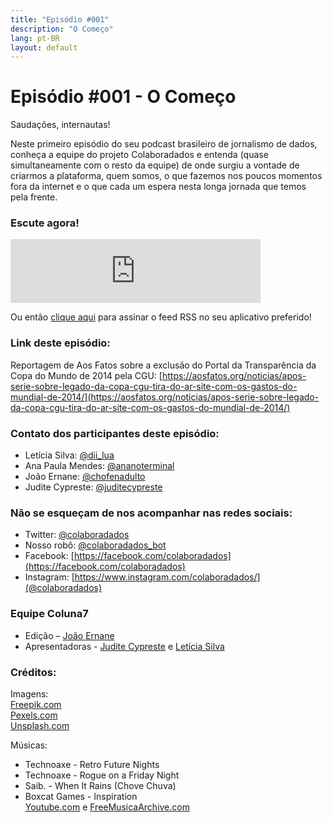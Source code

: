 ```yaml
---
title: "Episódio #001"
description: "O Começo"
lang: pt-BR
layout: default
---
```


# Episódio #001 - O Começo

Saudações, internautas!

Neste primeiro episódio do seu podcast brasileiro de jornalismo de dados, conheça a equipe do projeto Colaboradados e entenda (quase simultaneamente com o resto da equipe) de onde surgiu a vontade de criarmos a plataforma, quem somos, o que fazemos nos poucos momentos fora da internet e o que cada um espera nesta longa jornada que temos pela frente.

### Escute agora!

<iframe src="https://anchor.fm/coluna7/embed/episodes/Episodio-001---O-Comeo-e3db0n" height="102px" width="400px" frameborder="0" scrolling="no"></iframe>

Ou então [clique aqui](https://anchor.fm/s/951cc10/podcast/rss) para assinar o feed RSS no seu aplicativo preferido!

### Link deste episódio:

Reportagem de Aos Fatos sobre a exclusão do Portal da Transparência da Copa do Mundo de 2014 pela CGU: [https://aosfatos.org/noticias/apos-serie-sobre-legado-da-copa-cgu-tira-do-ar-site-com-os-gastos-do-mundial-de-2014/](https://aosfatos.org/noticias/apos-serie-sobre-legado-da-copa-cgu-tira-do-ar-site-com-os-gastos-do-mundial-de-2014/)

### Contato dos participantes deste episódio:

- Letícia Silva: [@dii_lua](https://www.twitter.com/dii_lua)
- Ana Paula Mendes: [@ananoterminal](https://www.twitter.com/ananoterminal)
- João Ernane: [@chofenadulto](https://www.twitter.com/chofenadulto)
- Judite Cypreste: [@juditecypreste](https://www.twitter.com/juditecypreste)

### Não se esqueçam de nos acompanhar nas redes sociais:

- Twitter: [@colaboradados](https://twitter.com/colaboradados)
- Nosso robô: [@colaboradados_bot](https://twitter.com/colabora_bot)
- Facebook: [https://facebook.com/colaboradados](https://facebook.com/colaboradados)
- Instagram: [https://www.instagram.com/colaboradados/](@colaboradados)

### Equipe Coluna7

- Edição – [João Ernane](https://twitter.com/ChofenAdulto)
- Apresentadoras - [Judite Cypreste](https://twitter.com/juditecypreste) e [Letícia Silva](https://twitter.com/dii_lua)

### Créditos:

Imagens:  
[Freepik.com](https://www.freepik.com/)  
[Pexels.com](https://www.pexels.com)  
[Unsplash.com](https://unsplash.com)

Músicas:

- Technoaxe - Retro Future Nights
- Technoaxe - Rogue on a Friday Night
- Saib. - When It Rains (Chove Chuva)
- Boxcat Games - Inspiration  
  [Youtube.com](Youtube.com) e [FreeMusicaArchive.com](FreeMusicArchive.com)
